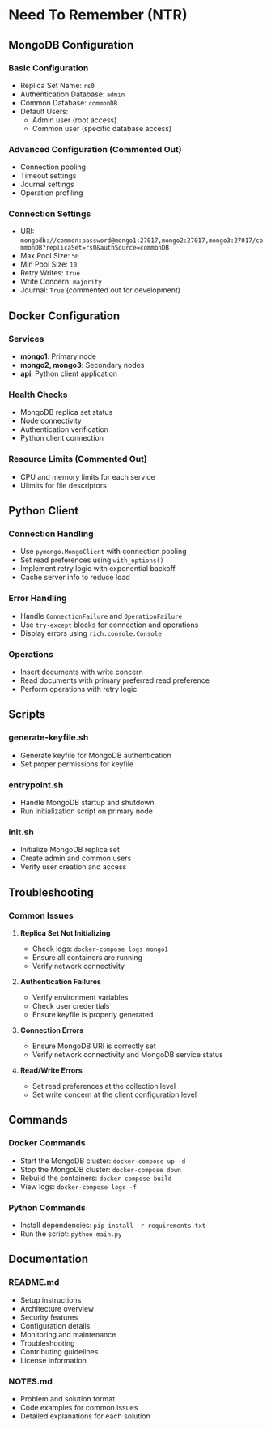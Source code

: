 # Need To Remember (NTR)

## MongoDB Configuration

### Basic Configuration

- Replica Set Name: `rs0`
- Authentication Database: `admin`
- Common Database: `commonDB`
- Default Users:
  - Admin user (root access)
  - Common user (specific database access)

### Advanced Configuration (Commented Out)

- Connection pooling
- Timeout settings
- Journal settings
- Operation profiling

### Connection Settings

- URI: `mongodb://common:password@mongo1:27017,mongo2:27017,mongo3:27017/commonDB?replicaSet=rs0&authSource=commonDB`
- Max Pool Size: `50`
- Min Pool Size: `10`
- Retry Writes: `True`
- Write Concern: `majority`
- Journal: `True` (commented out for development)

## Docker Configuration

### Services

- **mongo1**: Primary node
- **mongo2, mongo3**: Secondary nodes
- **api**: Python client application

### Health Checks

- MongoDB replica set status
- Node connectivity
- Authentication verification
- Python client connection

### Resource Limits (Commented Out)

- CPU and memory limits for each service
- Ulimits for file descriptors

## Python Client

### Connection Handling

- Use `pymongo.MongoClient` with connection pooling
- Set read preferences using `with_options()`
- Implement retry logic with exponential backoff
- Cache server info to reduce load

### Error Handling

- Handle `ConnectionFailure` and `OperationFailure`
- Use `try-except` blocks for connection and operations
- Display errors using `rich.console.Console`

### Operations

- Insert documents with write concern
- Read documents with primary preferred read preference
- Perform operations with retry logic

## Scripts

### generate-keyfile.sh

- Generate keyfile for MongoDB authentication
- Set proper permissions for keyfile

### entrypoint.sh

- Handle MongoDB startup and shutdown
- Run initialization script on primary node

### init.sh

- Initialize MongoDB replica set
- Create admin and common users
- Verify user creation and access

## Troubleshooting

### Common Issues

1. **Replica Set Not Initializing**

   - Check logs: `docker-compose logs mongo1`
   - Ensure all containers are running
   - Verify network connectivity

2. **Authentication Failures**

   - Verify environment variables
   - Check user credentials
   - Ensure keyfile is properly generated

3. **Connection Errors**

   - Ensure MongoDB URI is correctly set
   - Verify network connectivity and MongoDB service status

4. **Read/Write Errors**
   - Set read preferences at the collection level
   - Set write concern at the client configuration level

## Commands

### Docker Commands

- Start the MongoDB cluster: `docker-compose up -d`
- Stop the MongoDB cluster: `docker-compose down`
- Rebuild the containers: `docker-compose build`
- View logs: `docker-compose logs -f`

### Python Commands

- Install dependencies: `pip install -r requirements.txt`
- Run the script: `python main.py`

## Documentation

### README.md

- Setup instructions
- Architecture overview
- Security features
- Configuration details
- Monitoring and maintenance
- Troubleshooting
- Contributing guidelines
- License information

### NOTES.md

- Problem and solution format
- Code examples for common issues
- Detailed explanations for each solution
